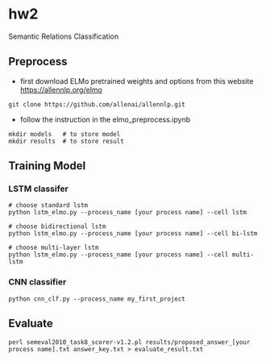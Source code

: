 # hw2
Semantic Relations Classification

## Preprocess
- first download ELMo pretrained weights and options from this website https://allennlp.org/elmo
```
git clone https://github.com/allenai/allennlp.git
```
- follow the instruction in the elmo_preprocess.ipynb

```
mkdir models   # to store model
mkdir results  # to store result
```

## Training Model

### LSTM classifer
```
# choose standard lstm
python lstm_elmo.py --process_name [your process name] --cell lstm

# choose bidirectional lstm
python lstm_elmo.py --process_name [your process name] --cell bi-lstm

# choose multi-layer lstm
python lstm_elmo.py --process_name [your process name] --cell multi-lstm
```

### CNN classifier
```
python cnn_clf.py --process_name my_first_project
```

## Evaluate
```
perl semeval2010_task8_scorer-v1.2.pl results/proposed_answer_[your process name].txt answer_key.txt > evaluate_result.txt
```
